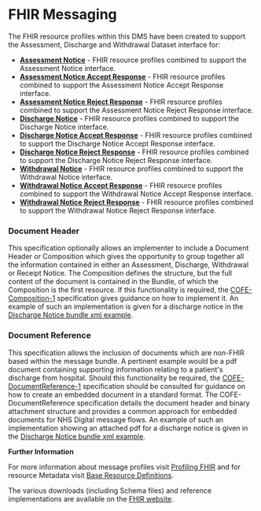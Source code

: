 # FHIR Messaging #

The FHIR resource profiles within this DMS have been created to support the Assessment, Discharge and Withdrawal Dataset interface for:

 - **[Assessment Notice]** - FHIR resource profiles combined to support the Assessment Notice interface.
 - **[Assessment Notice Accept Response]** - FHIR resource profiles combined to support the Assessment Notice Accept Response interface.
 - **[Assessment Notice Reject Response]** - FHIR resource profiles combined to support the Assessment Notice Reject Response interface.
 - **[Discharge Notice]** - FHIR resource profiles combined to support the Discharge Notice interface.
 - **[Discharge Notice Accept Response]** - FHIR resource profiles combined to support the Discharge Notice Accept Response interface.
 - **[Discharge Notice Reject Response]** - FHIR resource profiles combined to support the Discharge Notice Reject Response interface.
 - **[Withdrawal Notice]** - FHIR resource profiles combined to support the Withdrawal Notice interface.
 - **[Withdrawal Notice Accept Response]** - FHIR resource profiles combined to support the Withdrawal Notice Accept Response interface.
 - **[Withdrawal Notice Reject Response]** - FHIR resource profiles combined to support the Withdrawal Notice Reject Response interface.

### Document Header ###

This specification optionally allows an implementer to include a Document Header or Composition which gives the opportunity to group together all the information contained in either an Assessment, Discharge, Withdrawal or Receipt Notice. The Composition defines the structure, but the full content of the document is contained in the Bundle, of which the Composition is the first resource.
If this functionality is required, the [COFE-Composition-1] specification gives guidance on how to implement it.
An example of such an implementation is given for a discharge notice in the [Discharge Notice bundle xml example].  


### Document Reference ###

This specification allows the inclusion of documents which are non-FHIR based within the message bundle. A pertinent example would be a pdf document containing supporting information relating to a patient's discharge from hospital. 
Should this functionality be required, the [COFE-DocumentReference-1] specification should be consulted for guidance on how to create an embedded document in a standard format. The COFE-DocumentReference specification details the document header and binary attachment structure and provides a common approach for embedded documents for NHS Digital message flows.
An example of such an implementation showing an attached pdf for a discharge notice is given in the [Discharge Notice bundle xml example]. 

[COFE-DocumentReference-1]: https://nhsconnect.github.io/NHS-FHIR-CDA-DOCREF/Generated/Chapter.1.About/index.html
[COFE-Composition-1]: https://nhsconnect.github.io/NHS-FHIR-CDA/Generated/Chapter.1.About/index.html
[Discharge Notice bundle xml example]: ../Examples/Profile.ADW-DischargeNotice/ADW-Message-Discharge-Notice-Bundle-1-Example-1.xml


**Further Information**

For more information about message profiles visit [Profiling FHIR] and for resource Metadata visit [Base Resource Definitions].

The various downloads (including Schema files) and reference implementations are available on the [FHIR website]. 


[background]: background.html
[Assessment Notice]: ../Profile.ADW-AssessmentNotice/Profile.ADW-AssessmentNotice.html
[Assessment Notice Accept Response]: ../Profile.ADW-AssessmentNoticeAcceptResponse/Profile.ADW-AssessmentNoticeAcceptResponse.html
[Assessment Notice Reject Response]: ../Profile.ADW-AssessmentNoticeRejectResponse/Profile.ADW-AssessmentNoticeRejectResponse.html

[Discharge Notice]: ../Profile.ADW-DischargeNotice/Profile.ADW-DischargeNotice.html
[Discharge Notice Accept Response]: ../Profile.ADW-DischargeNoticeAcceptResponse/Profile.ADW-DischargeNoticeAcceptResponse.html
[Discharge Notice Reject Response]: ../Profile.ADW-DischargeNoticeRejectResponse/Profile.ADW-DischargeNoticeRejectResponse.html

[Withdrawal Notice]: ../Profile.ADW-WithdrawalNotice/Profile.ADW-WithdrawalNotice.html
[Withdrawal Notice Accept Response]: ../Profile.ADW-WithdrawalNoticeAcceptResponse/Profile.ADW-WithdrawalNoticeAcceptResponse.html
[Withdrawal Notice Reject Response]: ../Profile.ADW-WithdrawalNoticeRejectResponse/Profile.ADW-WithdrawalNoticeRejectResponse.html

[ADW-AssessmentNotice-Message-Header-1]: ../Profile.ADW-AssessmentNotice/adw-assessment-notice-message-header-1.html




[Profiling FHIR]: http://hl7.org/fhir/DSTU2/profiling.html
[FHIR website]: http://hl7.org/fhir/DSTU2/index.html
[Base Resource Definitions]: http://hl7.org/fhir/DSTU2/resource.html

